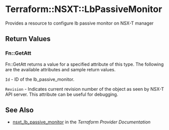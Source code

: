 # Terraform::NSXT::LbPassiveMonitor

Provides a resource to configure lb passive monitor on NSX-T manager

## Return Values

### Fn::GetAtt

Fn::GetAtt returns a value for a specified attribute of this type. The following are the available attributes and sample return values.

`Id` - ID of the lb_passive_monitor.

`Revision` - Indicates current revision number of the object as seen by NSX-T API server. This attribute can be useful for debugging.

## See Also

* [nsxt_lb_passive_monitor](https://www.terraform.io/docs/providers/nsxt/r/lb_passive_monitor.html) in the _Terraform Provider Documentation_